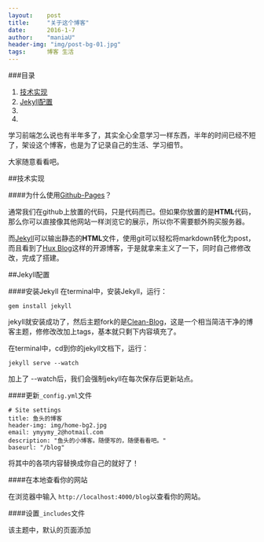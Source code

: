 ```yaml
---
layout:    post
title:     "关于这个博客"
date:      2016-1-7
author:    "maniaU"
header-img: "img/post-bg-01.jpg"
tags:      博客 生活
---
```


###目录

1.  [技术实现](#技术实现)
2.  [Jekyll配置](#jekyll)
3.  []()
4.  []()

学习前端怎么说也有半年多了，其实全心全意学习一样东西，半年的时间已经不短了，架设这个博客，也是为了记录自己的生活、学习细节。

大家随意看看吧。

##技术实现

####为什么使用[Github-Pages](https://pages.github.com/)？

通常我们在github上放置的代码，只是代码而已。但如果你放置的是<b>HTML</b>代码，那么你可以直接像其他网站一样浏览它的展示，所以你不需要额外购买服务器。

而[Jekyll](http://jekyllrb.com/)可以输出静态的<b>HTML</b>文件，使用git可以轻松将markdown转化为post，而且看到了[Hux Blog](huangxuan.me)这样的开源博客，于是就拿来主义了一下，同时自己修修改改，完成了搭建。

##Jekyll配置

####安装Jekyll
在terminal中，安装Jekyll，运行：

	gem install jekyll

jekyll就安装成功了，然后主题fork的是[Clean-Blog](https://github.com/IronSummitMedia/startbootstrap-clean-blog)，这是一个相当简洁干净的博客主题，修修改改加上tags，基本就只剩下内容填充了。

在terminal中，cd到你的jekyll文档下，运行：

	jekyll serve --watch

加上了 --watch后，我们会强制jekyll在每次保存后更新站点。

####更新`_config.yml`文件

	# Site settings
	title: 鱼头的博客
	header-img: img/home-bg2.jpg
	email: ymyymy_2@hotmail.com
	description: "鱼头的小博客。随便写的，随便看看吧。"
	baseurl: "/blog"

将其中的各项内容替换成你自己的就好了！

####在本地查看你的网站

在浏览器中输入 `http://localhost:4000/blog`以查看你的网站。

####设置`_includes`文件

该主题中，默认的页面添加


